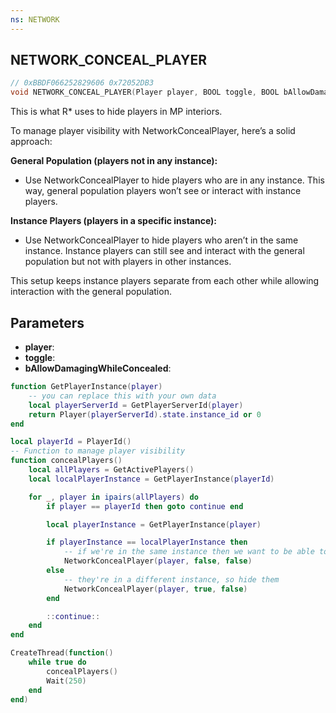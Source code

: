 ```yaml
---
ns: NETWORK
---
```

## NETWORK_CONCEAL_PLAYER

```c
// 0xBBDF066252829606 0x72052DB3
void NETWORK_CONCEAL_PLAYER(Player player, BOOL toggle, BOOL bAllowDamagingWhileConcealed);
```

This is what R* uses to hide players in MP interiors.

To manage player visibility with NetworkConcealPlayer, here’s a solid approach:

**General Population (players not in any instance):**

* Use NetworkConcealPlayer to hide players who are in any instance. This way, general population players won’t see or interact with instance players.

**Instance Players (players in a specific instance):**

* Use NetworkConcealPlayer to hide players who aren’t in the same instance. Instance players can still see and interact with the general population but not with players in other instances.

This setup keeps instance players separate from each other while allowing interaction with the general population.

## Parameters
* **player**: 
* **toggle**: 
* **bAllowDamagingWhileConcealed**: 

```lua
function GetPlayerInstance(player)
	-- you can replace this with your own data
    local playerServerId = GetPlayerServerId(player)
    return Player(playerServerId).state.instance_id or 0
end

local playerId = PlayerId()
-- Function to manage player visibility
function concealPlayers()
    local allPlayers = GetActivePlayers()
	local localPlayerInstance = GetPlayerInstance(playerId)

    for _, player in ipairs(allPlayers) do
        if player == playerId then goto continue end

        local playerInstance = GetPlayerInstance(player) 

		if playerInstance == localPlayerInstance then
			-- if we're in the same instance then we want to be able to see them
			NetworkConcealPlayer(player, false, false)
		else
			-- they're in a different instance, so hide them
			NetworkConcealPlayer(player, true, false)
		end

		::continue::
    end
end

CreateThread(function()
	while true do
		concealPlayers()
		Wait(250)
	end
end)
```
